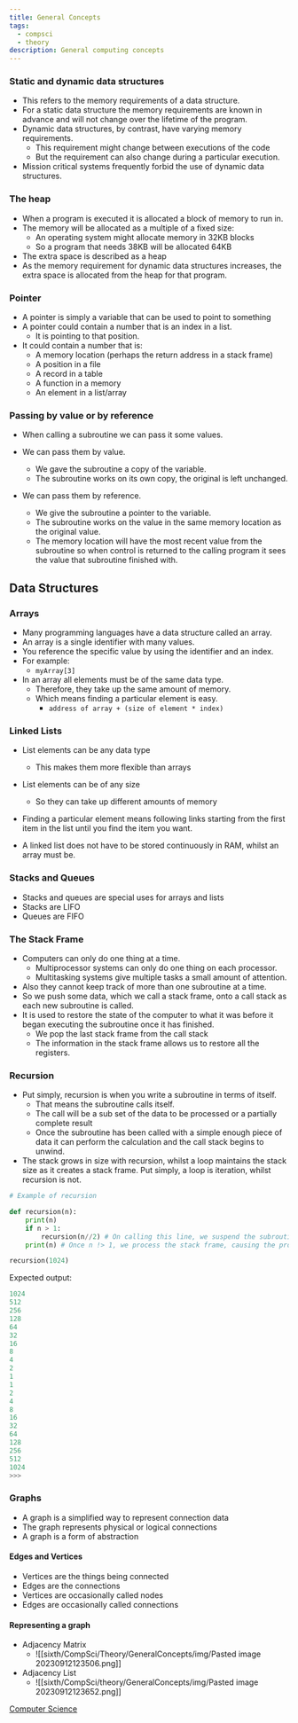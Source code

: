 ```yaml
---
title: General Concepts
tags:
  - compsci
  - theory
description: General computing concepts
---
```


### Static and dynamic data structures

- This refers to the memory requirements of a data structure.
- For a static data structure the memory requirements are known in advance and will not change over the lifetime of the program.
- Dynamic data structures, by contrast, have varying memory requirements.
	- This requirement might change between executions of the code
	- But the requirement can also change during a particular execution.
- Mission critical systems frequently forbid the use of dynamic data structures.

### The heap

- When a program is executed it is allocated a block of memory to run in.
- The memory will be allocated as a multiple of a fixed size:
	- An operating system might allocate memory in 32KB blocks
	- So a program that needs 38KB will be allocated 64KB
- The extra space is described as a heap
- As the memory requirement for dynamic data structures increases, the extra space is allocated from the heap for that program.

### Pointer

- A pointer is simply a variable that can be used to point to something
- A pointer could contain a number that is an index in a list.
	- It is pointing to that position.
- It could contain a number that is:
	- A memory location (perhaps the return address in a stack frame)
	- A position in a file
	- A record in a table
	- A function in a memory
	- An element in a list/array

### Passing by value or by reference

- When calling a subroutine we can pass it some values.

- We can pass them by value.
	- We gave the subroutine a copy of the variable.
	- The subroutine works on its own copy, the original is left unchanged.
- We can pass them by reference.
	- We give the subroutine a pointer to the variable.
	- The subroutine works on the value in the same memory location as the original value.
	- The memory location will have the most recent value from the subroutine so when control is returned to the calling program it sees the value that subroutine finished with.

## Data Structures

### Arrays

- Many programming languages have a data structure called an array.
- An array is a single identifier with many values.
- You reference the specific value by using the identifier and an index.
- For example:
	- `myArray[3]`
- In an array all elements must be of the same data type. 
	- Therefore, they take up the same amount of memory.
	- Which means finding a particular element is easy.
		- `address of array + (size of element * index)`

### Linked Lists

- List elements can be any data type
	- This makes them more flexible than arrays
- List elements can be of any size
	- So they can take up different amounts of memory
- Finding a particular element means following links starting from the first item in the list until you find the item you want.

- A linked list does not have to be stored continuously in RAM, whilst an array must be.

### Stacks and Queues

- Stacks and queues are special uses for arrays and lists
- Stacks are LIFO
- Queues are FIFO

### The Stack Frame

- Computers can only do one thing at a time.
	- Multiprocessor systems can only do one thing on each processor.
	- Multitasking systems give multiple tasks a small amount of attention.
- Also they cannot keep track of more than one subroutine at a time.
- So we push some data, which we call a stack frame, onto a call stack as each new subroutine is called.
- It is used to restore the state of the computer to what it was before it began executing the subroutine once it has finished.
	- We pop the last stack frame from the call stack
	- The information in the stack frame allows us to restore all the registers.

### Recursion

- Put simply, recursion is when you write a subroutine in terms of itself.
	- That means the subroutine calls itself.
	- The call will be a sub set of the data to be processed or a partially complete result
	- Once the subroutine has been called with a simple enough piece of data it can perform the calculation and the call stack begins to unwind.
- The stack grows in size with recursion, whilst a loop maintains the stack size as it creates a stack frame. Put simply, a loop is iteration, whilst recursion is not.

```py
# Example of recursion

def recursion(n):
	print(n)
	if n > 1:
		recursion(n//2) # On calling this line, we suspend the subroutine and add it to the stack frame
	print(n) # Once n !> 1, we process the stack frame, causing the program to spit out the inverse of what it previously printed.

recursion(1024)
```

Expected output:
```py
1024
512
256
128
64
32
16
8
4
2
1
1
2
4
8
16
32
64
128
256
512
1024
>>>
```

### Graphs

- A graph is a simplified way to represent connection data
- The graph represents physical or logical connections
- A graph is a form of abstraction

#### Edges and Vertices

- Vertices are the things being connected
- Edges are the connections
- Vertices are occasionally called nodes
- Edges are occasionally called connections

#### Representing a graph

- Adjacency Matrix
	- ![[sixth/CompSci/Theory/GeneralConcepts/img/Pasted image 20230912123506.png]]
- Adjacency List
	- ![[sixth/CompSci/theory/GeneralConcepts/img/Pasted image 20230912123652.png]]


[Computer Science](/ComputerScience)